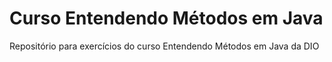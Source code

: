 # Curso Entendendo Métodos em Java
Repositório para exercícios do curso Entendendo Métodos em Java da DIO
